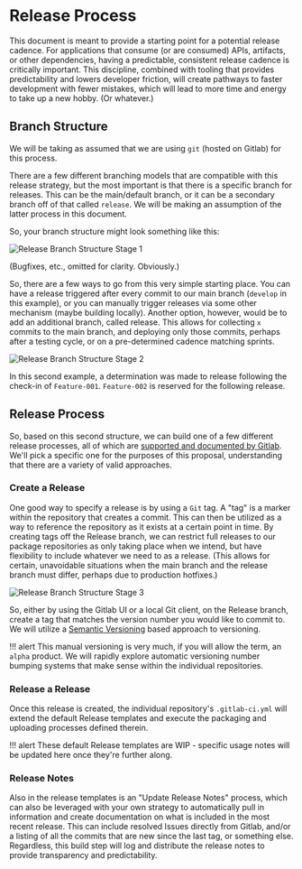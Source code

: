 # Release Process

This document is meant to provide a starting point for a potential release cadence. For applications that consume (or are consumed) APIs, artifacts, or other dependencies, having a predictable, consistent release cadence is critically important. This discipline, combined with tooling that provides predictability and lowers developer friction, will create pathways to faster development with fewer mistakes, which will lead to more time and energy to take up a new hobby. (Or whatever.)

## Branch Structure

We will be taking as assumed that we are using `git` (hosted on Gitlab) for this process.

There are a few different branching models that are compatible with this release strategy, but the most important is that there is a specific branch for releases. This can be the main/default branch, or it can be a secondary branch off of that called `release`. We will be making an assumption of the latter process in this document.

So, your branch structure might look something like this:

![Release Branch Structure Stage 1](../img/release-branch-structure-stage-001.drawio.svg "Release Branch Structure Stage 1")

(Bugfixes, etc., omitted for clarity. Obviously.)

So, there are a few ways to go from this very simple starting place. You can have a release triggered after every commit to our main branch (`develop` in this example), or you can manually trigger releases via some other mechanism (maybe building locally). Another option, however, would be to add an additional branch, called release. This allows for collecting `x` commits to the main branch, and deploying only those commits, perhaps after a testing cycle, or on a pre-determined cadence matching sprints.

![Release Branch Structure Stage 2](../img/release-branch-structure-stage-002.drawio.svg "Release Branch Structure Stage 2")

In this second example, a determination was made to release following the check-in of `Feature-001`. `Feature-002` is reserved for the following release.

## Release Process

So, based on this second structure, we can build one of a few different release processes, all of which are [supported and documented by Gitlab](https://docs.gitlab.com/ee/user/project/releases/). We'll pick a specific one for the purposes of this proposal, understanding that there are a variety of valid approaches.

### Create a Release

One good way to specify a release is by using a `Git` tag. A "tag" is a marker within the repository that creates a commit. This can then be utilized as a way to reference the repository as it exists at a certain point in time. By creating tags off the Release branch, we can restrict full releases to our package repositories as only taking place when we intend, but have flexibility to include whatever we need to as a release. (This allows for certain, unavoidable situations when the main branch and the release branch must differ, perhaps due to production hotfixes.)

![Release Branch Structure Stage 3](../img/release-branch-structure-stage-003.drawio.svg "Release Branch Structure Stage 3")

So, either by using the Gitlab UI or a local Git client, on the Release branch, create a tag that matches the version number you would like to commit to. We will utilize a [Semantic Versioning](https://semver.org/) based approach to versioning.

!!! alert
    This manual versioning is very much, if you will allow the term, an `alpha` product. We will rapidly explore automatic versioning number bumping systems that make sense within the individual repositories.

### Release a Release

Once this release is created, the individual repository's `.gitlab-ci.yml` will extend the default Release templates and execute the packaging and uploading processes defined therein.

!!! alert
    These default Release templates are WIP - specific usage notes will be updated here once they're further along. 

### Release Notes

Also in the release templates is an "Update Release Notes" process, which can also be leveraged with your own strategy to automatically pull in information and create documentation on what is included in the most recent release. This can include resolved Issues directly from Gitlab, and/or a listing of all the commits that are new since the last tag, or something else. Regardless, this build step will log and distribute the release notes to provide transparency and predictability.


